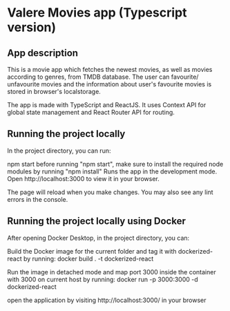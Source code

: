 # Valere Movies app (Typescript version)

## App description

This is a movie app which fetches the newest movies, as well as movies according to genres, from TMDB database. The user can favourite/ unfavourite movies and the information about user's favourite movies is stored in browser's localstorage.

The app is made with TypeScript and ReactJS. It uses Context API for global state management and React Router API for routing.

## Running the project locally

In the project directory, you can run:

npm start
before running "npm start", make sure to install the required node modules by running "npm install"
Runs the app in the development mode.
Open http://localhost:3000 to view it in your browser.

The page will reload when you make changes.
You may also see any lint errors in the console.

## Running the project locally using Docker

After opening Docker Desktop, in the project directory, you can:

Build the Docker image for the current folder and tag it with dockerized-react by running:
docker build . -t dockerized-react

Run the image in detached mode
and map port 3000 inside the container with 3000 on current host by running:
docker run -p 3000:3000 -d dockerized-react

open the application by visiting
http://localhost:3000/ in your browser
